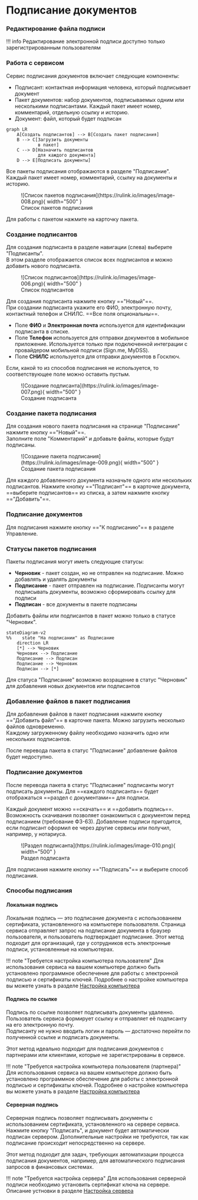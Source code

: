 ﻿# Подписание документов

### Редактирование файла подписи
!!! info
    Редактирование электронной подписи доступно только зарегистрированным пользователям

### Работа с сервисом
Сервис подписания документов включает следующие компоненты:

- Подписант: контактная информация человека, который подписывает документ  
- Пакет документов: набор документов, подписываемых одним или несколькими подписантами. Каждый пакет имеет номер, комментарий, отдельную ссылку и историю. 
- Документ: файл, который будет подписан  

```mermaid
graph LR
    A[Создать подписантов] --> B[Создать пакет подписания]
    B --> C[Загрузить документы
            в пакет]
    C --> D[Назначить подписантов
            для каждого документа]
    D --> E[Подписать документы]
```

Все пакеты подписания отображаются в разделе "Подписание".  
Каждый пакет имеет номер, комментарий, ссылку на документы и историю.

<figure markdown="span">
  ![Список пакетов подписания](https://rulink.io/images/image-008.png){ width="500" }
  <figcaption>Список пакетов подписания</figcaption>
</figure>

Для работы с пакетом нажмите на карточку пакета.
 
### Создание подписантов
Для создания подписанта в разделе навигации (слева) выберите "Подписанты".  
В этом разделе отображается список всех подписантов и можно добавить нового подписанта.

<figure markdown="span">
  ![Список подписантов](https://rulink.io/images/image-006.png){ width="500" }
  <figcaption>Список подписантов</figcaption>
</figure>

Для создания подписанта нажмите кнопку =="Новый"==.  
При создании подписанта укажите его ФИО, электронную почту, контактный телефон и СНИЛС. ==Все поля опциональны==.

- Поле **ФИО** и **Электронная почта** используется для идентификации подписанта в списке.
- Поле **Телефон** используется для отправки документов в мобильное приложение. Используется только при подключенной интеграции с провайдером мобильной подписи (Sign.me, MyDSS).
- Поле **СНИЛС** используется для отправки документов в Госключ.

Если, какой то из способов подписания не используется, то соответствующее поле можно оставить пустым.

<figure markdown="span">
  ![Создание подписанта](https://rulink.io/images/image-007.png){ width="500" }
  <figcaption>Создание подписанта</figcaption>
</figure>

### Создание пакета подписания
Для создания нового пакета подписания на странице "Подписание" нажмите кнопку =="Новый"==.  
Заполните поле "Комментарий" и добавьте файлы, которые будут подписаны.

<figure markdown="span">
  ![Создание пакета подписания](https://rulink.io/images/image-009.png){ width="500" }
  <figcaption>Создание пакета подписания</figcaption>
</figure>

Для каждого добавленного документа назначьте одного или нескольких подписантов. Нажмите кнопку =="Подписант"== в карточке документа, ==выберите подписантов== из списка, а затем нажмите кнопку =="Добавить"==.

### Подписание документов
Для подписания нажмите кнопку =="К подписанию"== в разделе Управление.  


### Статусы пакетов подписания
Пакеты подписания могут иметь следующие статусы:

- **Черновик** - пакет создан, но не отправлен на подписание. Можно добавлять и удалять документы
- **Подписание** - пакет отправлен на подписание. Подписанты могут подписывать документы, возможно сформировать ссылку для подписи
- **Подписан** - все документы в пакете подписаны

Добавить файлы или подписантов в пакет можно только в статусе "Черновик".

```mermaid
stateDiagram-v2
%%    state "На подписании" as Подписание
    direction LR
    [*] --> Черновик
    Черновик --> Подписание
    Подписание --> Подписан
    Подписание --> Черновик
    Подписан --> [*]
```
Для статуса "Подписание" возможно возращение в статус "Черновик" для добавления новых документов или подписантов

### Добавление файлов в пакет подписания
Для добавления файлов в пакет подписания нажмите кнопку =="Добавить файл"== в карточке пакета. Можно загрузить несколько файлов одновременно.  
Каждому загруженному файлу необходимо назначить одно или нескольких подписантов.  

После перевода пакета в статус "Подписание" добавление файлов будет недоступно.

### Подписание документов
После перевода пакета в статус "Подписание" подписанты могут подписать документы. 
Для ==каждого подписанта== будет отображаться ==раздел с документами== для подписи.  


Каждый документ можно ==скачать== и ==добавить подпись==. Возможность скачивания позволяет ознакомиться с 
документом перед подписанием (требование ФЗ-63). Добавление подписи пригодится, если подписант оформил 
ее через другие сервисы или получил, например, у нотариуса.


<figure markdown="span">
  ![Раздел подписанта](https://rulink.io/images/image-010.png){ width="500" }
  <figcaption>Раздел подписанта</figcaption>
</figure>

Для подписания нажмите кнопку =="Подписать"== и выберите способ подписания.

### Способы подписания
#### Локальная подпись
Локальная подпись — это подписание документа с использованием сертификата, установленного на компьютере пользователя. 
Страница сервиса отправляет запрос на подписание документа в браузер пользователя, и пользователь подтверждает подписание. 
Этот метод подходит для организаций, где у сотрудников есть электронные подписи, установленные на компьютерах.

!!! note "Требуется настройка компьютера пользователя"
    Для использования сервиса на вашем компьютере должно быть установлено программное обеспечение для работы с электронной подписью и сертификаты ключей.
    Подробнее о настройке компьютера вы можете узнать в разделе [Настройка компьютера](https://rulink.io/support/crypto/setup)

#### Подпись по ссылке
Подпись по ссылке позволяет подписывать документы удаленно. 
Пользователь сервиса формирует ссылку и отправляет её подписанту на его электронную почту.  
Подписанту не нужно вводить логин и пароль — достаточно перейти по полученной ссылке и подписать документы.

Этот метод идеально подходит для подписания документов с партнерами или клиентами, которые не зарегистрированы в сервисе.

!!! note "Требуется настройка компьютера пользователя (партнера)"
    Для использования сервиса на вашем компьютере должно быть установлено программное обеспечение для работы с электронной подписью и сертификаты ключей.
    Подробнее о настройке компьютера вы можете узнать в разделе [Настройка компьютера](https://rulink.io/support/crypto/setup)

#### Серверная подпись
Серверная подпись позволяет подписывать документы с использованием сертификата, установленного на сервере сервиса.  
Нажмите кнопку "Подписать", и документ будет автоматически подписан сервером. 
Дополнительные настройки не требуются, так как подписание происходит непосредственно на сервере.

Этот метод подходит для задач, требующих автоматизации процесса подписания документов, например, для автоматического подписания запросов в финансовых системах.

!!! note "Требуется настройка сервера"
    Для использования серверной подписи необходимо установить сертификат ключа на сервере. 
    Описание устновки в разделе [Настройка сервера](https://rulink.io/support/crypto/setup)

